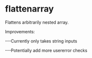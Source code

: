 # flattenarray
Flattens arbitrarily nested array.

Improvements:

---Currently only takes string inputs

---Potentially add more usererror checks
